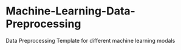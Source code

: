 # Machine-Learning-Data-Preprocessing
Data Preprocessing Template for different machine learning modals
